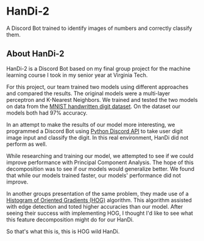 # HanDi-2

A Discord Bot trained to identify images of numbers and correctly classify them.

## About HanDi-2

HanDi-2 is a Discord Bot based on my final group project for the machine learning course I took in my senior year at Virginia Tech.

For this project, our team trained two models using different approaches and compared the results. The original models were a multi-layer perceptron and K-Nearest Neighbors. We trained and tested the two models on data from the [MNIST handwritten digit dataset](https://www.tensorflow.org/datasets/catalog/mnist). On the dataset our models both had 97% accuracy.

In an attempt to make the results of our model more interesting, we programmed a Discord Bot using [Python Discord API](https://github.com/Rapptz/discord.py) to take user digit image input and classify the digit. In this real environment, HanDi did not perform as well.

While researching and training our model, we attempted to see if we could improve performance with Principal Component Analysis. The hope of this decomposition was to see if our models would generalize better. We found that while our models trained faster, our models' performance did not improve.

In another groups presentation of the same problem, they made use of a [Histogram of Oriented Gradients (HOG)](https://towardsdatascience.com/hog-histogram-of-oriented-gradients-67ecd887675f) algorithm. This algorithm assisted with edge detection and toted higher accuracies than our model. After seeing their success with implementing HOG, I thought I'd like to see what this feature decomposition might do for our HanDi.

So that's what this is, this is HOG wild HanDi.
